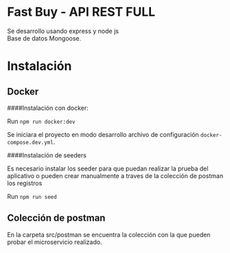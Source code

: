 Fast Buy - API REST FULL
===========================

Se desarrollo usando express y node js<br/>
Base de datos Mongoose.<br/>

Instalación
============

## Docker

####Instalación con docker:

Run `npm run docker:dev`

Se iniciara el proyecto en modo desarrollo archivo de configuración `docker-compose.dev.yml`.

####Instalación de seeders

Es necesario instalar los seeder para que puedan realizar la prueba del aplicativo o pueden crear manualmente a traves de la colección de postman los registros

Run `npm run seed`




## Colección de postman

En la carpeta src/postman se encuentra la colección con la que pueden probar el microservicio realizado.

